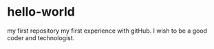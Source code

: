 # hello-world
my first repository
my first experience with gitHub. I wish to be a good coder and technologist.
